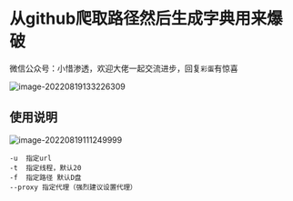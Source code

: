 # 从github爬取路径然后生成字典用来爆破

微信公众号：小惜渗透，欢迎大佬一起交流进步，回复`彩蛋`有惊喜

![image-20220819133226309](https://mc-imgup.oss-cn-beijing.aliyuncs.com/202208191332354.png)

## 使用说明
![image-20220819111249999](https://mc-imgup.oss-cn-beijing.aliyuncs.com/202208191112202.png)

```shell
-u  指定url
-t  指定线程，默认20
-f  指定路径 默认D盘
--proxy 指定代理（强烈建议设置代理）
```
